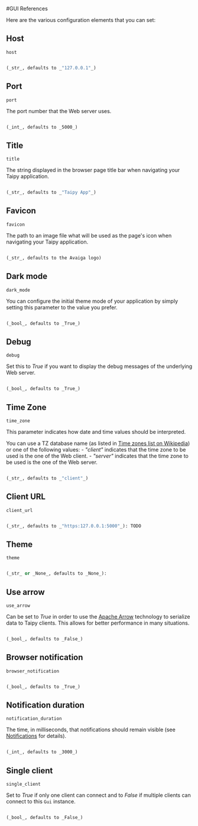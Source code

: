 #GUI References

Here are the various configuration elements that you can set:

## Host

`host`

```py

(_str_, defaults to _"127.0.0.1"_)

```

## Port

`port`

The port number that the Web server uses.

```py

(_int_, defaults to _5000_)

```

## Title

`title`

The string displayed in the browser page title bar when navigating your Taipy application.

```py

(_str_, defaults to _"Taipy App"_)

```

## Favicon

`favicon`

The path to an image file what will be used as the page's icon when navigating your Taipy application.

```py

(_str_, defaults to the Avaiga logo)

```

## Dark mode

`dark_mode`

You can configure the initial theme mode of your application by simply setting this parameter to the value you prefer.

```py

(_bool_, defaults to _True_)

```

## Debug

`debug`

Set this to _True_ if you want to display the debug messages of the underlying Web server.

```py

(_bool_, defaults to _True_)

```

## Time Zone

`time_zone`

This parameter indicates how date and time values should be interpreted.

You can use a TZ database name (as listed in [Time zones list on Wikipedia](https://en.wikipedia.org/wiki/List_of_tz_database_time_zones)) or one of the following values: - _"client"_ indicates that the time zone to be used is the one of the Web client. - _"server"_ indicates that the time zone to be used is the one of the Web server.

```py

(_str_, defaults to _"client"_)

```

## Client URL

`client_url`

```py

(_str_, defaults to _"https:127.0.0.1:5000"_): TODO

```

## Theme

`theme`

```py

(_str_ or _None_, defaults to _None_):

```

## Use arrow

`use_arrow`

Can be set to _True_ in order to use the [Apache Arrow](https://arrow.apache.org/) technology to serialize data to Taipy clients. This allows for better performance in many situations.

```py

(_bool_, defaults to _False_)

```

## Browser notification

`browser_notification`

```py

(_bool_, defaults to _True_)

```

## Notification duration

`notification_duration`

The time, in milliseconds, that notifications should remain visible (see [Notifications](user_notifications.md) for details).

```py

(_int_, defaults to _3000_)

```

## Single client

`single_client`

Set to _True_ if only one client can connect and to _False_ if multiple clients can connect to this `Gui` instance.

```py

(_bool_, defaults to _False_)

```
